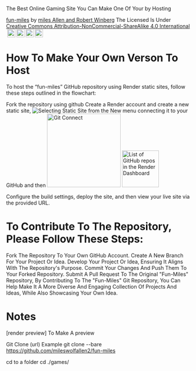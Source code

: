 The Best Online Gaming Site  You Can Make One Of Your by Hosting
<p xmlns:cc="http://creativecommons.org/ns#" xmlns:dct="http://purl.org/dc/terms/"><a property="dct:title" rel="cc:attributionURL" href="https://github.com/mileswolfallen2/fun-miles">fun-miles</a> by <a rel="cc:attributionURL dct:creator" property="cc:attributionName" href="https://github.com/mileswolfallen2">miles Allen and Robert Winberg</a> The Licensed Is Under <a href="https://creativecommons.org/licenses/by-nc-sa/4.0/?ref=chooser-v1" target="_blank" rel="license noopener noreferrer" style="display:inline-block;">Creative Commons Attribution-NonCommercial-ShareAlike 4.0 International<img style="height:22px!important;margin-left:3px;vertical-align:text-bottom;" src="https://mirrors.creativecommons.org/presskit/icons/cc.svg?ref=chooser-v1" alt=""><img style="height:22px!important;margin-left:3px;vertical-align:text-bottom;" src="https://mirrors.creativecommons.org/presskit/icons/by.svg?ref=chooser-v1" alt=""><img style="height:22px!important;margin-left:3px;vertical-align:text-bottom;" src="https://mirrors.creativecommons.org/presskit/icons/nc.svg?ref=chooser-v1" alt=""><img style="height:22px!important;margin-left:3px;vertical-align:text-bottom;" src="https://mirrors.creativecommons.org/presskit/icons/sa.svg?ref=chooser-v1" alt=""></a></p>

<h1>How To Make Your Own Verson To Host</h1>
To host the “fun-miles” GitHub repository using Render static sites, follow these steps outlined in the flowchart:

Fork the repository using github
Create a Render account and create a new static site, <img src="https://render.com/docs/static/9705deafa360259a1e4342980e6efff5/7a72b/new-static-site.png" alt="Selecting Static Site from the New menu" 
  height:100 width:auto>
connecting it to your GitHub and then
<img src="https://render.com/docs/static/2c8e1ccdd8cd76c9409ea39a966c501e/2b72d/git-connect.png" alt="Git Connect" height="200" width="auto"/>
<img src="https://render.com/docs/static/2b69098df84b4909b0a2336f43542dab/dcb99/github-connect-repo.png" alt="List of GitHub repos in the Render Dashboard"
  height="100" width="100"/>

Configure the build settings, deploy the site, and then view your live site via the provided URL.






<h1>To Contribute To The Repository, Please Follow These Steps:</h1>

Fork The Repository To Your Own GitHub Account.
Create A New Branch For Your Project Or Idea.
Develop Your Project Or Idea, Ensuring It Aligns With The Repository's Purpose.
Commit Your Changes And Push Them To Your Forked Repository.
Submit A Pull Request To The Original "Fun-Miles" Repository,
By Contributing To The "Fun-Miles" Git Repository, You Can Help Make It A More Diverse And Engaging Collection Of Projects And Ideas, While Also Showcasing Your Own Idea.


<h1>Notes</h1>

  [render preview]
  To Make A preview
  

  Git Clone (url)
Example git clone --bare https://github.com/mileswolfallen2/fun-miles

   cd to a folder
    cd ./games/

